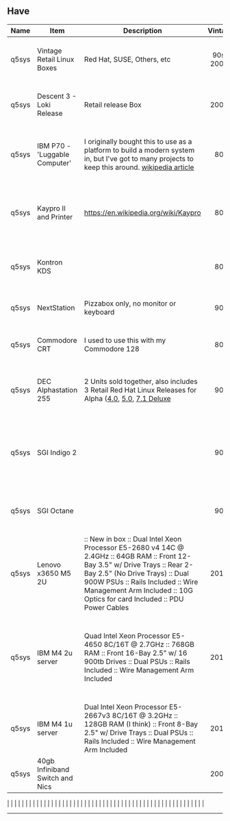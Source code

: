 
## Have

| Name | Item | Description | Vintage | Number | Value | Photo | Interest |
|------|------|-------------|:--------:|:--------:|-------:|-------|----------|
|   q5sys | Vintage Retail Linux Boxes  | Red Hat, SUSE, Others, etc  | 90s-2000s  | 31  | 25 bars of Gold-Pressed-Latinum each  | [Photos](https://github.com/q5sys/2025-Southeast-Linuxfest-Swapfest/tree/main/photos/retail_boxes)  |   |
|   q5sys | Descent 3 - Loki Release  | Retail release Box  | 2000s  | 1  | 25 bars of Gold-Pressed-Latinum each  | [Photo](https://github.com/q5sys/2025-Southeast-Linuxfest-Swapfest/blob/main/photos/IMG_20250305_222315_591.jpg)  |   |
|   q5sys | IBM P70 - 'Luggable Computer'  | I originally bought this to use as a platform to build a modern system in, but I've got to many projects to keep this around. [wikipedia article](https://en.wikipedia.org/wiki/IBM_PS/2_Model_70#Portable_model)  | 80s  | 1  | 200 bars of Gold-Pressed-Latinum  | [Video](https://www.youtube.com/watch?v=EhwYQFWoSvU) [Photo1](https://github.com/q5sys/2025-Southeast-Linuxfest-Swapfest/blob/main/photos/IMG_20250307_132711540.jpg) [Photo2](https://github.com/q5sys/2025-Southeast-Linuxfest-Swapfest/blob/main/photos/IMG_20250307_132725989.jpg) [Photo3](https://github.com/q5sys/2025-Southeast-Linuxfest-Swapfest/blob/main/photos/IMG_20250307_132732682.jpg) [Photo4](https://github.com/q5sys/2025-Southeast-Linuxfest-Swapfest/blob/main/photos/IMG_20250307_132751626.jpg) [Photo5](https://github.com/q5sys/2025-Southeast-Linuxfest-Swapfest/blob/main/photos/IMG_20250307_132837626.jpg) |   |
|   q5sys   |  Kaypro II and Printer    |  https://en.wikipedia.org/wiki/Kaypro           |  80s  |  1     |  300 Bars of Gold-Pressed-Latinum     |   [Photo1](https://github.com/q5sys/2025-Southeast-Linuxfest-Swapfest/blob/main/photos/IMG_20250307_133030765_HDR.jpg) [Photo2](https://github.com/q5sys/2025-Southeast-Linuxfest-Swapfest/blob/main/photos/IMG_20250307_133045074_HDR.jpg) [Photo3](https://github.com/q5sys/2025-Southeast-Linuxfest-Swapfest/blob/main/photos/IMG_20250307_133123156.jpg) [Photo4](https://github.com/q5sys/2025-Southeast-Linuxfest-Swapfest/blob/main/photos/IMG_20250307_133125917.jpg) [Photo5](https://github.com/q5sys/2025-Southeast-Linuxfest-Swapfest/blob/main/photos/IMG_20250307_133750861.jpg) [Photo6](https://github.com/q5sys/2025-Southeast-Linuxfest-Swapfest/blob/main/photos/IMG_20250307_133757805.jpg) [Photo7](https://github.com/q5sys/2025-Southeast-Linuxfest-Swapfest/blob/main/photos/IMG_20250307_133809763_HDR.jpg)    |          |
|   q5sys   |  Kontron KDS    |         |  80s  |   1     |       | [Photo](https://github.com/q5sys/2025-Southeast-Linuxfest-Swapfest/blob/main/photos/photo_2025-02-03_11-12-22.jpg) [Photo1](https://github.com/q5sys/2025-Southeast-Linuxfest-Swapfest/blob/main/photos/IMG_20250307_133520146_HDR.jpg) [Photo2](https://github.com/q5sys/2025-Southeast-Linuxfest-Swapfest/blob/main/photos/IMG_20250307_133526777_HDR.jpg) [Photo3](https://github.com/q5sys/2025-Southeast-Linuxfest-Swapfest/blob/main/photos/IMG_20250307_133551077.jpg) [Photo4](https://github.com/q5sys/2025-Southeast-Linuxfest-Swapfest/blob/main/photos/IMG_20250307_133631538_HDR.jpg)     |          |
|   q5sys   |  NextStation    |  Pizzabox only, no monitor or keyboard           |    90s    |  1  | 100 Bars of Gold-Pressed-Latinum    |  [Photo1](https://github.com/q5sys/2025-Southeast-Linuxfest-Swapfest/blob/main/photos/IMG_20250307_132840797.jpg) [Photo2](https://github.com/q5sys/2025-Southeast-Linuxfest-Swapfest/blob/main/photos/IMG_20250307_132846057.jpg) [Photo3](https://github.com/q5sys/2025-Southeast-Linuxfest-Swapfest/blob/main/photos/IMG_20250307_132853262.jpg)     |          |
|   q5sys   |  Commodore CRT    |  I used to use this with my Commodore 128   |    80s    |  1  | 200 Bars of Gold-Pressed-Latinum    |  [Photo](https://github.com/q5sys/2025-Southeast-Linuxfest-Swapfest/blob/main/photos/IMG_20250307_152640508.jpg)     |          |
|   q5sys | DEC Alphastation 255 | 2 Units sold together, also includes 3 Retail Red Hat Linux Releases for Alpha ([4.0](https://github.com/q5sys/2025-Southeast-Linuxfest-Swapfest/blob/main/photos/retail_boxes/Red%20Hat%20Linux%204.0%20Alpha.jpg), [5.0](https://github.com/q5sys/2025-Southeast-Linuxfest-Swapfest/blob/main/photos/retail_boxes/Red%20Hat%20Linux%205.0%20alpha.jpg), [7.1 Deluxe](https://github.com/q5sys/2025-Southeast-Linuxfest-Swapfest/blob/main/photos/retail_boxes/Red%20hat%20Linux%207.1%20Alpha%20Deluxe.jpg)  | 90s  | 2  | IDK yet  | [Photo1](https://github.com/q5sys/2025-Southeast-Linuxfest-Swapfest/blob/main/photos/IMG_20250307_132349819.jpg) [Photo2](https://github.com/q5sys/2025-Southeast-Linuxfest-Swapfest/blob/main/photos/IMG_20250307_132357070.jpg) [Photo3](https://github.com/q5sys/2025-Southeast-Linuxfest-Swapfest/blob/main/photos/IMG_20250307_132407328_HDR.jpg) [Photo4](https://github.com/q5sys/2025-Southeast-Linuxfest-Swapfest/blob/main/photos/IMG_20250307_132502959.jpg) [Photo5](https://github.com/q5sys/2025-Southeast-Linuxfest-Swapfest/blob/main/photos/IMG_20250307_132511524.jpg) [Photo6](https://github.com/q5sys/2025-Southeast-Linuxfest-Swapfest/blob/main/photos/IMG_20250307_132523446_HDR.jpg)  |   |
|   q5sys | SGI Indigo 2  |   | 90s  | 2  | IDK yet  | [Photo1](https://github.com/q5sys/2025-Southeast-Linuxfest-Swapfest/blob/main/photos/IMG_20250307_131952452_HDR.jpg) [Photo2](https://github.com/q5sys/2025-Southeast-Linuxfest-Swapfest/blob/main/photos/IMG_20250307_131957321.jpg) [Photo3](https://github.com/q5sys/2025-Southeast-Linuxfest-Swapfest/blob/main/photos/IMG_20250307_132007103_HDR.jpg) [Photo4](https://github.com/q5sys/2025-Southeast-Linuxfest-Swapfest/blob/main/photos/IMG_20250307_132011775.jpg) [Photo5](https://github.com/q5sys/2025-Southeast-Linuxfest-Swapfest/blob/main/photos/IMG_20250307_132040604_HDR.jpg) [Photo6](https://github.com/q5sys/2025-Southeast-Linuxfest-Swapfest/blob/main/photos/IMG_20250307_132044187.jpg) [Photo7](https://github.com/q5sys/2025-Southeast-Linuxfest-Swapfest/blob/main/photos/IMG_20250307_132050041.jpg) [Photo8](https://github.com/q5sys/2025-Southeast-Linuxfest-Swapfest/blob/main/photos/IMG_20250307_132052975.jpg)  |   |
|   q5sys | SGI Octane  |   | 90s  | 1  | IDK yet  | [Photo2](https://github.com/q5sys/2025-Southeast-Linuxfest-Swapfest/blob/main/photos/IMG_20250307_131829782_HDR.jpg) [Photo2](https://github.com/q5sys/2025-Southeast-Linuxfest-Swapfest/blob/main/photos/IMG_20250307_131836454.jpg) [Photo3](https://github.com/q5sys/2025-Southeast-Linuxfest-Swapfest/blob/main/photos/IMG_20250307_131846492_HDR.jpg) [Photo4](https://github.com/q5sys/2025-Southeast-Linuxfest-Swapfest/blob/main/photos/IMG_20250307_131857044_HDR.jpg) [Photo5](https://github.com/q5sys/2025-Southeast-Linuxfest-Swapfest/blob/main/photos/IMG_20250307_131901458_HDR.jpg)  |   |
|   q5sys |  Lenovo x3650 M5 2U  | :: New in box :: Dual Intel Xeon Processor E5-2680 v4 14C @ 2.4GHz :: 64GB RAM :: Front 12-Bay 3.5" w/ Drive Trays :: Rear 2-Bay 2.5" (No Drive Trays) :: Dual 900W PSUs :: Rails Included :: Wire Management Arm Included :: 10G Optics for card Included :: PDU Power Cables    | 2010s  | 1  | 600 bars of Gold-Pressed-Latinum  | [Photo 1](https://github.com/q5sys/2025-Southeast-Linuxfest-Swapfest/blob/main/photos/photo_2024-07-23_13-37-53-2.jpg) [Photo 2](https://github.com/q5sys/2025-Southeast-Linuxfest-Swapfest/blob/main/photos/photo_2024-07-23_13-37-53-3.jpg) [Photo 3](https://github.com/q5sys/2025-Southeast-Linuxfest-Swapfest/blob/main/photos/photo_2024-07-23_13-37-53.jpg) [Stock Photo](https://lenovopress.lenovo.com/assets/images/LP0068/x3650M5-12x35-Front.png)  |   |
|   q5sys | IBM M4 2u server  | Quad Intel Xeon Processor E5-4650 8C/16T @ 2.7GHz :: 768GB RAM :: Front 16-Bay 2.5" w/ 16 900tb Drives :: Dual PSUs :: Rails Included :: Wire Management Arm Included   | 2010s  | 1  |  300 bars of Gold-Pressed-Latinum | [Photo 1](https://github.com/q5sys/2025-Southeast-Linuxfest-Swapfest/blob/main/photos/IMG_20250313_093550742.jpg) [Photo 2](https://github.com/q5sys/2025-Southeast-Linuxfest-Swapfest/blob/main/photos/IMG_20250313_093559057.jpg) [Photo 3](https://github.com/q5sys/2025-Southeast-Linuxfest-Swapfest/blob/main/photos/IMG_20250313_093625329.jpg) [Photo 4](https://github.com/q5sys/2025-Southeast-Linuxfest-Swapfest/blob/main/photos/IMG_20250313_093644422.jpg) [Photo 5](https://github.com/q5sys/2025-Southeast-Linuxfest-Swapfest/blob/main/photos/IMG_20250313_093747891.jpg)  |   |
|   q5sys | IBM M4 1u server  | Dual Intel Xeon Processor E5-2667v3 8C/16T @ 3.2GHz :: 128GB RAM (I think) :: Front 8-Bay 2.5" w/ Drive Trays :: Dual PSUs :: Rails Included :: Wire Management Arm Included  | 2010s  | 1  | 200 Bars of Gold-Pressed-Latinum  | [Photo 1](https://github.com/q5sys/2025-Southeast-Linuxfest-Swapfest/blob/main/photos/IMG_20250313_093958479.jpg)  |   |
|   q5sys | 40gb Infiniband Switch and Nics  |   | 2000s  | 1 | 100 Bars of Gold-Pressed-Latinum  |   |   |

|   |   |   |   |   |   |   |   |
|   |   |   |   |   |   |   |   |
|   |   |   |   |   |   |   |   |
|   |   |   |   |   |   |   |   |
|   |   |   |   |   |   |   |   |
|   |   |   |   |   |   |   |   |

***
